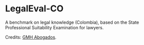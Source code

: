 # LegalEval-CO

A benchmark on legal knowledge (Colombia), based on the State Professional Suitability Examination for lawyers.

Credits: [GMH Abogados](https://gmhabogados.com.co/simulacro-examen-de-idoneidad-profesional-abogado-chat-gpt/).
